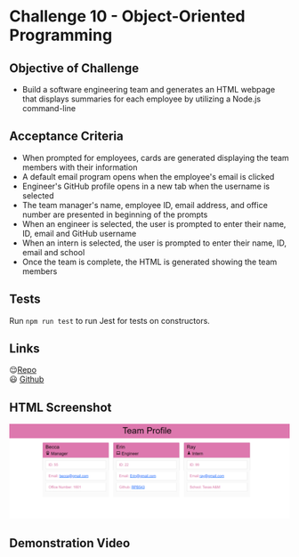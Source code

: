 # Challenge 10 - Object-Oriented Programming

## Objective of Challenge

 * Build a software engineering team and generates an HTML webpage that displays summaries for each employee by utilizing a Node.js command-line

## Acceptance Criteria

* When prompted for employees, cards are generated displaying the team members with their information
* A default email program opens when the employee's email is clicked
* Engineer's GitHub profile opens in a new tab when the username is selected
* The team manager's name, employee ID, email address, and office number are presented in beginning of the prompts
* When an engineer is selected, the user is prompted to enter their name, ID, email and GitHub username
* When an intern is selected, the user is prompted to enter their name, ID, email and school
* Once the team is complete, the HTML is generated showing the team members

## Tests
Run `npm run test` to run Jest for tests on constructors. 

## Links 

:relieved:[Repo](https://github.com/RPB543/team-employee-profiles)\
:smiley: [Github](https://github.com/RPB543)

## HTML Screenshot
![screenshot](screenshot.PNG)

## Demonstration Video 